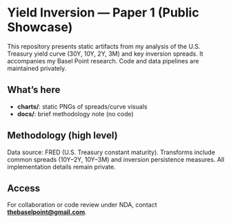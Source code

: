 # Yield Inversion — Paper 1 (Public Showcase)

This repository presents static artifacts from my analysis of the U.S. Treasury yield curve (30Y, 10Y, 2Y, 3M) and key inversion spreads. It accompanies my Basel Point research. Code and data pipelines are maintained privately.

## What’s here
- **charts/**: static PNGs of spreads/curve visuals
- **docs/**: brief methodology note (no code)

## Methodology (high level)
Data source: FRED (U.S. Treasury constant maturity). Transforms include common spreads (10Y–2Y, 10Y–3M) and inversion persistence measures. All implementation details remain private.

## Access
For collaboration or code review under NDA, contact **thebaselpoint@gmail.com**.


